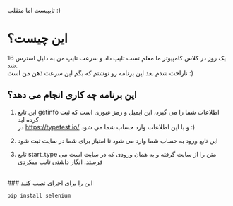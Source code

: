 تایپیست اما متقلب :) <br>
# این چیست؟<br>
یک روز در کلاس کامپیوتر ما معلم تست تایپ داد و سرعت تایپ من به دلیل استرس 16 شد.<br>
ناراحت شدم بعد این برنامه رو نوشتم که بگم این سرعت ذهن من است :)<br>

## این برنامه چه کاری انجام می دهد؟

1. این تابع getinfo اطلاعات شما را می گیرد، این ایمیل و رمز عبوری است که ثبت کرده اید <br>
در https://typetest.io/ و با این اطلاعات وارد حساب شما می شود :) <br>

2. این تابع ورود به حساب شما وارد می شود تا امتیاز برای شما در سایت ثبت شود

3. تابع start_type متن را از سایت گرفته و به همان ورودی که در سایت است می فرستد. انگار داشتی تایپ میکردی
<br>
### این را برای اجرای  نصب کنید

   ```
   pip install selenium
   ```
